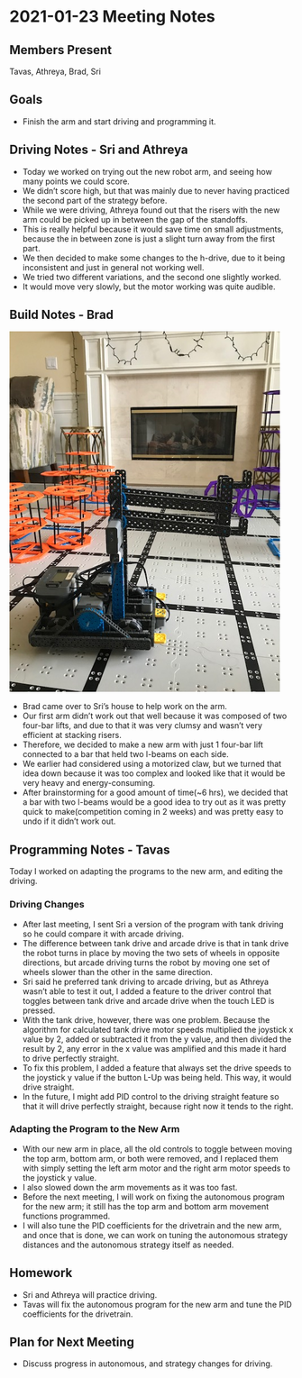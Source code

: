 # 2021-01-23 Meeting Notes

## Members Present  
Tavas, Athreya, Brad, Sri

## Goals  
- Finish the arm and start driving and programming it.

## Driving Notes - Sri and Athreya

- Today we worked on trying out the new robot arm, and seeing how many points we could score. 
- We didn’t score high, but that was mainly due to never having practiced the second part of the strategy before. 
- While we were driving, Athreya found out that the risers with the new arm could be picked up in between the gap of the standoffs. 
- This is really helpful because it would save time on small adjustments, because the in between zone is just a slight turn away from the first part. 
- We then decided to make some changes to the h-drive, due to it being inconsistent and just in general not working well. 
- We tried two different variations, and the second one slightly worked. 
- It would move very slowly, but the motor working was quite audible. 

## Build Notes - Brad

![Picture](../img/2021-01-23-new-arm.jpg)

- Brad came over to Sri’s house to help work on the arm. 
- Our first arm didn’t work out that well because it was composed of two four-bar lifts, and due to that it was very clumsy and wasn’t very efficient at stacking risers. 
- Therefore, we decided to make a new arm with just 1 four-bar lift connected to a bar that held two l-beams on each side. 
- We earlier had considered using a motorized claw, but we turned that idea down because it was too complex and looked like that it would be very heavy and energy-consuming. 
- After brainstorming for a good amount of time(~6 hrs), we decided that a bar with two l-beams would be a good idea to try out as it was pretty quick to make(competition coming in 2 weeks) and was pretty easy to undo if it didn’t work out. 

## Programming Notes - Tavas

Today I worked on adapting the programs to the new arm, and editing the driving.

### Driving Changes

- After last meeting, I sent Sri a version of the program with tank driving so he could compare it with arcade driving.
- The difference between tank drive and arcade drive is that in tank drive the robot turns in place by moving the two sets of wheels in opposite directions, but arcade driving turns the robot by moving one set of wheels slower than the other in the same direction.
- Sri said he preferred tank driving to arcade driving, but as Athreya wasn’t able to test it out, I added a feature to the driver control that toggles between tank drive and arcade drive when the touch LED is pressed.
- With the tank drive, however, there was one problem. Because the algorithm for calculated tank drive motor speeds multiplied the joystick x value by 2, added or subtracted it from the y value, and then divided the result by 2, any error in the x value was amplified and this made it hard to drive perfectly straight.
- To fix this problem, I added a feature that always set the drive speeds to the joystick y value if the button L-Up was being held. This way, it would drive straight.
- In the future, I might add PID control to the driving straight feature so that it will drive perfectly straight, because right now it tends to the right.

### Adapting the Program to the New Arm

- With our new arm in place, all the old controls to toggle between moving the top arm, bottom arm, or both were removed, and I replaced them with simply setting the left arm motor and the right arm motor speeds to the joystick y value.
- I also slowed down the arm movements as it was too fast.
- Before the next meeting, I will work on fixing the autonomous program for the new arm; it still has the top arm and bottom arm movement functions programmed. 
- I will also tune the PID coefficients for the drivetrain and the new arm, and once that is done, we can work on tuning the autonomous strategy distances and the autonomous strategy itself as needed.

## Homework  
- Sri and Athreya will practice driving.
- Tavas will fix the autonomous program for the new arm and tune the PID coefficients for the drivetrain.

## Plan for Next Meeting  
- Discuss progress in autonomous, and strategy changes for driving.
